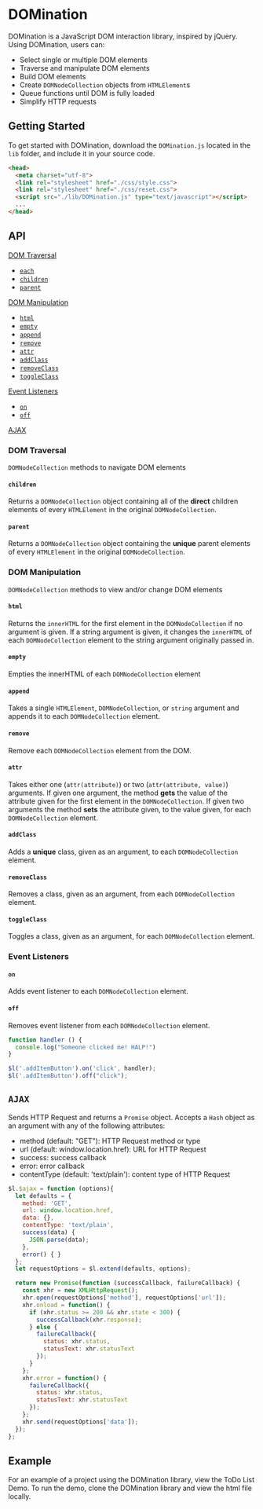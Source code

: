 # DOMination

DOMination is a JavaScript DOM interaction library, inspired by jQuery.  Using DOMination, users can:
  * Select single or multiple DOM elements
  * Traverse and manipulate DOM elements
  * Build DOM elements
  * Create `DOMNodeCollection` objects from `HTMLElement`s
  * Queue functions until DOM is fully loaded
  * Simplify HTTP requests

## Getting Started

To get started with DOMination, download the `DOMination.js` located in the `lib` folder, and include it in your source code.

```html
<head>
  <meta charset="utf-8">
  <link rel="stylesheet" href="./css/style.css">
  <link rel="stylesheet" href="./css/reset.css">
  <script src="./lib/DOMination.js" type="text/javascript"></script>
  ...
</head>
```

## API

[DOM Traversal](#dom-traversal)  
  * [`each`](#each)  
  * [`children`](#children)  
  * [`parent`](#parent)  

[DOM Manipulation](#dom-manipulation)  
  * [`html`](#html)  
  * [`empty`](#empty)  
  * [`append`](#append)  
  * [`remove`](#remove)  
  * [`attr`](#attr)  
  * [`addClass`](#addclass)  
  * [`removeClass`](#removeclass)  
  * [`toggleClass`](#toggleclass)  

[Event Listeners](#event-listeners)  
  * [`on`](#on)  
  * [`off`](#off)  

[AJAX](#ajax)  


### DOM Traversal

`DOMNodeCollection` methods to navigate DOM elements

#### `children`
Returns a `DOMNodeCollection` object containing all of the **direct** children elements of every `HTMLElement` in the original `DOMNodeCollection`.

#### `parent`
Returns a `DOMNodeCollection` object containing the **unique** parent elements of every `HTMLElement` in the original `DOMNodeCollection`.  

### DOM Manipulation
`DOMNodeCollection` methods to view and/or change DOM elements

#### `html`
Returns the `innerHTML` for the first element in the `DOMNodeCollection` if no argument is given.  If a string argument is given, it changes the `innerHTML` of each `DOMNodeCollection` element to the string argument originally passed in.

#### `empty`
Empties the innerHTML of each `DOMNodeCollection` element

#### `append`
Takes a single `HTMLElement`, `DOMNodeCollection`, or `string` argument and appends it to each `DOMNodeCollection` element.

#### `remove`
Remove each `DOMNodeCollection` element from the DOM.

#### `attr`
Takes either one (`attr(attribute)`) or two (`attr(attribute, value)`) arguments.  If given one argument, the method **gets** the value of the attribute given for the first element in the `DOMNodeCollection`.  If given two arguments the method **sets** the attribute given, to the value given, for each `DOMNodeCollection` element.

#### `addClass`
Adds a **unique** class, given as an argument, to each `DOMNodeCollection` element.

#### `removeClass`
Removes a class, given as an argument, from each `DOMNodeCollection` element.

#### `toggleClass`
Toggles a class, given as an argument, for each `DOMNodeCollection` element.

### Event Listeners

#### `on`
Adds event listener to each `DOMNodeCollection` element.


#### `off`
Removes event listener from each `DOMNodeCollection` element.

```javascript
function handler () {
  console.log("Someone clicked me! HALP!")
}

$l('.addItemButton').on('click', handler);
$l('.addItemButton').off("click");
```

## `AJAX`

Sends HTTP Request and returns a `Promise` object.  Accepts a `Hash` object as an argument with any of the following attributes:
  * method (default: "GET"): HTTP Request method or type
  * url (default: window.location.href): URL for HTTP Request
  * success: success callback
  * error: error callback
  * contentType (default: 'text/plain'): content type of HTTP Request

```javascript
$l.$ajax = function (options){
  let defaults = {
    method: 'GET',
    url: window.location.href,
    data: {},
    contentType: 'text/plain',
    success(data) {
      JSON.parse(data);
    },
    error() { }
  };
  let requestOptions = $l.extend(defaults, options);

  return new Promise(function (successCallback, failureCallback) {
    const xhr = new XMLHttpRequest();
    xhr.open(requestOptions['method'], requestOptions['url']);
    xhr.onload = function() {
      if (xhr.status >= 200 && xhr.state < 300) {
        successCallback(xhr.response);
      } else {
        failureCallback({
          status: xhr.status,
          statusText: xhr.statusText
        });
      }
    };
    xhr.error = function() {
      failureCallback({
        status: xhr.status,
        statusText: xhr.statusText
      });
    };
    xhr.send(requestOptions['data']);
  });
};
```

## Example

For an example of a project using the DOMination library, view the ToDo List Demo.  To run the demo, clone the DOMination library and view the html file locally.
